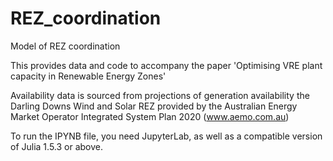 # REZ_coordination
Model of REZ coordination

This provides data and code to accompany the paper  'Optimising VRE plant capacity in Renewable Energy Zones'

Availability data is sourced from projections of generation availability the Darling Downs Wind and Solar REZ
provided by the Australian Energy Market Operator Integrated System Plan 2020 (www.aemo.com.au)

To run the IPYNB file, you need JupyterLab, as well as a compatible version of Julia 1.5.3 or above.

